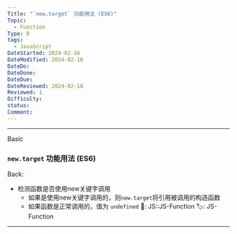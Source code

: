 ```yaml
---
Title: "`new.target` 功能用法 (ES6)"
Topic:
  - Function
Type: D
tags:
  - JavaScript
DateStarted: 2024-02-16
DateModified: 2024-02-16
DateDo: 
DateDone: 
DateDue: 
DateReviewed: 2024-02-16
Reviewed: 1
Difficulty: 
status: 
Comment:
---
```

***
Basic
### `new.target` 功能用法 (ES6)
Back:
* 检测函数是否使用new关键字调用
	* 如果是使用new关键字调用的，则`new.target`将引用被调用的构造函数
	* 如果函数是正常调用的，值为 `undefined`
📌: JS::JS-Function
🏷️: JS-Function
<!--ID: 1708068526981-->
****